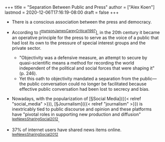 +++
title = "Separation Between Public and Press"
author = ["Alex Koen"]
lastmod = 2020-12-06T17:16:19-08:00
draft = false
+++

-   There is a conscious association between the press and democracy.

-   According to [<sup id="6b07d67b34f56f42c4d9c404bce69cc3"><a href="#munsonJamesCareyCritical1997" title="Munson \&amp; Warren, James {{Carey}}: {{A Critical Reader}}, {University of Minnesota Press} (1997).">munsonJamesCareyCritical1997</a></sup>],
    in the 20th century it became an operative principle for the press to serve as the voice of a public that had lost its own to the pressure of special interest groups and the private sector.
    -   "Objectivity was a defensive measure, an attempt to secure by quasi-scientific means a method for recording the world independent of the political and social forces that were shaping it" (p. 246).
    -   Yet this oath to objectivity mandated a separation from the public—the public conversation could no longer be facilitated because effective public conversation had been lost to secrecy and bias.

-   Nowadays, with the popularization of [§Social Media]({{< relref "social_media" >}}), [§Journalism]({{< relref "journalism" >}}) is inextricably tied to public discourse and opinion and these platforms have "pivotal roles in supporting new production and diffusion" <sup id="d3b9e8193051725ae84be3dc14b26b33"><a href="#leeNewsSharingSocial2012" title="Lee \&amp; Ma, News Sharing in Social Media: {{The}} Effect of Gratifications and Prior Experience, {Computers in Human Behavior}, v(2), 331--339 (2012).">leeNewsSharingSocial2012</a></sup>.

-   37% of internet users have shared news items online. <sup id="d3b9e8193051725ae84be3dc14b26b33"><a href="#leeNewsSharingSocial2012" title="Lee \&amp; Ma, News Sharing in Social Media: {{The}} Effect of Gratifications and Prior Experience, {Computers in Human Behavior}, v(2), 331--339 (2012).">leeNewsSharingSocial2012</a></sup>
